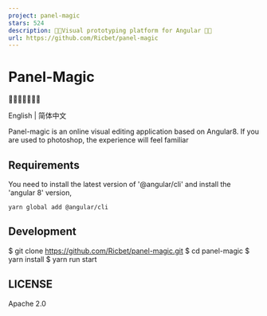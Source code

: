```yaml
---
project: panel-magic
stars: 524
description: 🐴🐂Visual prototyping platform for Angular 🐶🐷
url: https://github.com/Ricbet/panel-magic
---
```


Panel-Magic
===========

🌈🐴🐂🐱🐶🐷🌈

English | 简体中文

Panel-magic is an online visual editing application based on Angular8. If you are used to photoshop, the experience will feel familiar

Requirements
------------

You need to install the latest version of '@angular/cli' and install the 'angular 8' version,

```
yarn global add @angular/cli
```

Development
-----------

$ git clone https://github.com/Ricbet/panel-magic.git
$ cd panel-magic
$ yarn install
$ yarn run start

LICENSE
-------

Apache 2.0
